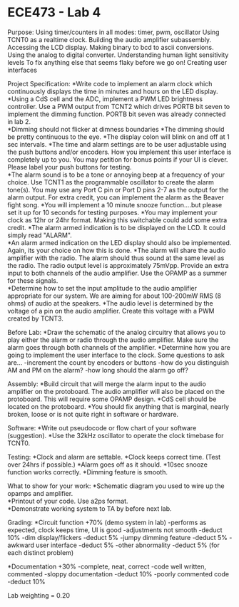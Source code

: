 # ECE473 - Lab 4
Purpose:
  Using timer/counters in all modes: timer, pwm, oscillator
  Using TCNT0 as a realtime clock.
  Building the audio amplifier subassembly.
  Accessing the LCD display.
  Making binary to bcd to ascii conversions.
  Using the analog to digital converter.
  Understanding human light sensitivity levels
  To fix anything else that seems flaky before we go on!
  Creating user interfaces

Project Specification:
  *Write code to implement an alarm clock which continuously displays the 
   time in minutes and hours on the LED display.
  *Using a CdS cell and the ADC, implement a PWM LED brightness controller.
   Use a PWM output from TCNT2 which drives PORTB bit seven to implement 
   the dimming function.  PORTB bit seven was already connected in lab 2.  
  *Dimming should not flicker at dimness boundaries
  *The dimming should be pretty continuous to the eye.
  *The display colon will blink on and off at 1 sec intervals.
  *The time and alarm settings are to be user adjustable using the 
   push buttons and/or encoders. How you implement this user interface is 
   completely up to you. You may petition for bonus points if your UI is
   clever. Please label your push buttons for testing.  
  *The alarm sound is to be a tone or annoying beep at a frequency of your 
   choice. Use TCNT1 as the programmable oscillator to create the alarm tone(s). 
   You may use any Port C pin or Port D pins 2-7 as the output for the alarm
   output.
   For extra credit, you can implement the alarm as the Beaver fight song.
  *You will implement a 10 minute snooze function....but please set it up 
   for 10 seconds for testing purposes.
  *You may implement your clock as 12hr or 24hr format. Making this switchable
   could add some extra credit.
  *The alarm armed indication is to be displayed on the LCD.  It could simply 
   read "ALARM".  
  *An alarm armed indication on the LED display should also be implemented.  
   Again, its your choice on how this is done. 
  *The alarm will share the audio amplifier with the radio. The alarm should 
   thus sound at the same level as the radio.  The radio output level is 
   approximately 75mVpp. Provide an extra input to both channels of the audio 
   amplifier.  Use the OPAMP as a summer for these signals.  
  *Determine how to set the input amplitude to the audio amplifier appropriate 
   for our system.  We are aiming for about 100-200mW RMS (8 ohms) of audio at 
   the speakers. 
  *The audio level is determined by the voltage of a pin on the audio amplifier.
   Create this voltage with a PWM created by TCNT3. 

Before Lab: 
  *Draw the schematic of the analog circuitry that allows you to play either 
   the alarm or radio through the audio amplifier.  Make sure the alarm goes 
   through both channels of the amplifier.
  *Determine how you are going to implement the user interface to the clock. 
   Some questions to ask are...
     -increment the count by encoders or buttons
     -how do you distinguish AM and PM on the alarm?
     -how long should the alarm go off?

Assembly:
  *Build circuit that will merge the alarm input to the audio amplifier on the
   protoboard.  The audio amplifier will also be placed on the protoboard.
   This will require some OPAMP design. 
  *CdS cell should be located on the protoboard.
  *You should fix anything that is marginal, nearly broken, loose
   or is not quite right in software or hardware.

Software:
  *Write out pseudocode or flow chart of your software (suggestion).
  *Use the 32kHz oscillator to operate the clock timebase for TCNT0.
  
Testing:
  *Clock and alarm are settable.
  *Clock keeps correct time.  (Test over 24hrs if possible.)
  *Alarm goes off as it should.
  *10sec snooze function works correctly.
  *Dimming feature is smooth.

What to show for your work:
  *Schematic diagram you used to wire up the opamps and amplifier.  
  *Printout of your code.  Use a2ps format.  
  *Demonstrate working system to TA by before next lab.

Grading:
  *Circuit function                   +70% (demo system in lab)
    -performs as expected, clock keeps time, UI is good 
    -adjustments not smooth           -deduct 10%
    -dim display/flickers             -deduct  5%
    -jumpy dimming feature            -deduct  5%
    -awkward user interface           -deduct  5%
    -other abnormality                -deduct  5% (for each distinct problem)

  *Documentation                      +30%
    -complete, neat, correct
    -code well written, commented
    -sloppy documentation             -deduct 10%
    -poorly commented code            -deduct 10%

Lab weighting = 0.20


